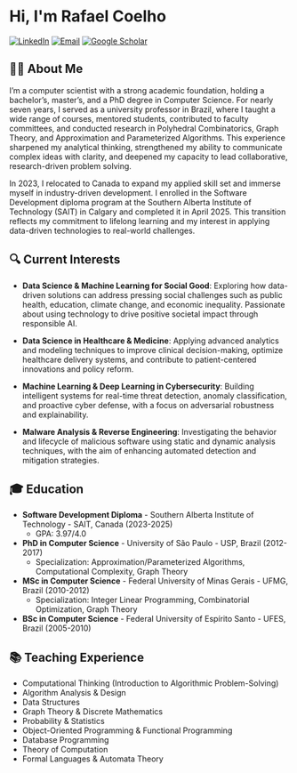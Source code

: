 # Hi, I'm Rafael Coelho

[![LinkedIn](https://img.shields.io/badge/LinkedIn-0077B5?style=for-the-badge&logo=linkedin&logoColor=white)](https://www.linkedin.com/in/coelhors/)
[![Email](https://img.shields.io/badge/Email-D14836?style=for-the-badge&logo=gmail&logoColor=white)](mailto:rafaelsantoscoelho@gmail.com)
[![Google Scholar](https://img.shields.io/badge/Google_Scholar-4285F4?style=for-the-badge&logo=google-scholar&logoColor=white)](https://scholar.google.com/citations?user=EJH6LTYAAAAJ&hl=en)

## 👨‍💻 About Me

I’m a computer scientist with a strong academic foundation, holding a bachelor’s, master’s, and a PhD degree in Computer Science. For nearly seven years, I served as a university professor in Brazil, where I taught a wide range of courses, mentored students, contributed to faculty committees, and conducted research in Polyhedral Combinatorics, Graph Theory, and Approximation and Parameterized Algorithms. This experience sharpened my analytical thinking, strengthened my ability to communicate complex ideas with clarity, and deepened my capacity to lead collaborative, research-driven problem solving.

In 2023, I relocated to Canada to expand my applied skill set and immerse myself in industry-driven development. I enrolled in the Software Development diploma program at the Southern Alberta Institute of Technology (SAIT) in Calgary and completed it in April 2025. This transition reflects my commitment to lifelong learning and my interest in applying data-driven technologies to real-world challenges.

## 🔍 Current Interests

- **Data Science & Machine Learning for Social Good**: Exploring how data-driven solutions can address pressing social challenges such as public health, education, climate change, and economic inequality. Passionate about using technology to drive positive societal impact through responsible AI.

- **Data Science in Healthcare & Medicine**: Applying advanced analytics and modeling techniques to improve clinical decision-making, optimize healthcare delivery systems, and contribute to patient-centered innovations and policy reform.

- **Machine Learning & Deep Learning in Cybersecurity**: Building intelligent systems for real-time threat detection, anomaly classification, and proactive cyber defense, with a focus on adversarial robustness and explainability.

- **Malware Analysis & Reverse Engineering**: Investigating the behavior and lifecycle of malicious software using static and dynamic analysis techniques, with the aim of enhancing automated detection and mitigation strategies.

## 🎓 Education

- **Software Development Diploma** - Southern Alberta Institute of Technology - SAIT, Canada (2023-2025)
  - GPA: 3.97/4.0
- **PhD in Computer Science** - University of São Paulo - USP, Brazil (2012-2017)
  - Specialization: Approximation/Parameterized Algorithms, Computational Complexity, Graph Theory
- **MSc in Computer Science** - Federal University of Minas Gerais - UFMG, Brazil (2010-2012)
  - Specialization: Integer Linear Programming, Combinatorial Optimization, Graph Theory
- **BSc in Computer Science** - Federal University of Espírito Santo - UFES, Brazil (2005-2010)


## 📚 Teaching Experience

- Computational Thinking (Introduction to Algorithmic Problem-Solving)
- Algorithm Analysis & Design
- Data Structures
- Graph Theory & Discrete Mathematics
- Probability & Statistics
- Object-Oriented Programming & Functional Programming
- Database Programming
- Theory of Computation
- Formal Languages & Automata Theory

